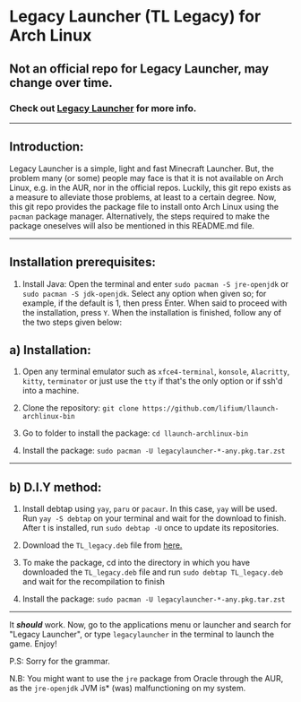 # Legacy Launcher (TL Legacy) for Arch Linux
## Not an official repo for Legacy Launcher, may change over time.
### Check out [Legacy Launcher](https://llaun.ch/en) for more info.
---
## Introduction:

Legacy Launcher is a simple, light and fast Minecraft Launcher. But, the problem many (or some) people may face is that it is not available on Arch Linux, e.g. in the AUR, nor in the official repos. Luckily, this git repo exists as a measure to alleviate those problems, at least to a certain degree. Now, this git repo provides the package file to install onto Arch Linux using the `pacman` package manager. Alternatively, the steps required to make the package oneselves will also be mentioned in this README.md file.

---

## Installation prerequisites:

1. Install Java: Open the terminal and enter `sudo pacman -S jre-openjdk` or `sudo pacman -S jdk-openjdk`. Select any option when given so; for example, if the default is 1, then press Enter. When said to proceed with the installation, press `Y`. When the installation is finished, follow any of the two steps given below:

## a) Installation:

1. Open any terminal emulator such as `xfce4-terminal`, `konsole`, `Alacritty`, `kitty`, `terminator` or just use the `tty` if that's the only option or if ssh'd into a machine.

2. Clone the repository: `git clone https://github.com/lifium/llaunch-archlinux-bin`

3. Go to folder to install the package: `cd llaunch-archlinux-bin`

4. Install the package: `sudo pacman -U legacylauncher-*-any.pkg.tar.zst`

---

## b) D.I.Y method:

1. Install debtap using `yay`, `paru` or `pacaur`. In this case, `yay` will be used.
Run `yay -S debtap` on your terminal and wait for the download to finish.
After t is installed, run `sudo debtap -U` once to update its repositories.

3. Download the `TL_legacy.deb` file from [here.](https://llaun.ch/ubuntu)

4. To make the package, cd into the directory in which you have downloaded the `TL_legacy.deb` file and run `sudo debtap TL_legacy.deb` and wait for the recompilation to finish

5. Install the package: `sudo pacman -U legacylauncher-*-any.pkg.tar.zst`

---

It ***should*** work. Now, go to the applications menu or launcher and search for "Legacy Launcher", or type `legacylauncher` in the terminal to launch the game. Enjoy!

P.S: Sorry for the grammar.

N.B: You might want to use the `jre` package from Oracle through the AUR, as the `jre-openjdk` JVM is* (was) malfunctioning on my system.

